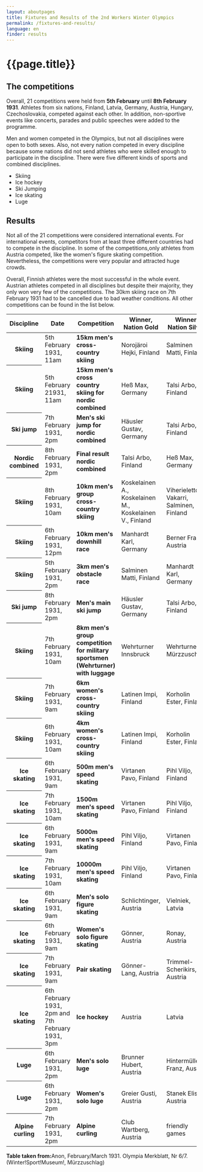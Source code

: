 ```yaml
---
layout: aboutpages
title: Fixtures and Results of the 2nd Workers Winter Olympics
permalink: /fixtures-and-results/
language: en
finder: results
---
```

<h1>{{page.title}}</h1>
<h2>The competitions</h2>
<div class="information">
    <p>Overall, 21 competitions were held from <b>5th February</b> until <b>8th February 1931</b>. Athletes from six nations, Finland, Latvia, Germany, Austria, Hungary, Czechoslovakia, competed against each other. In addition, non-sportive events like concerts, parades and public speeches were added to the programme.</p>
    <p>Men and women competed in the Olympics, but not all disciplines were open to both sexes. Also, not every nation competed in every discipline because some nations did not send athletes who were skilled enough to participate in the discipline. There were five different kinds of sports and combined disciplines.</p>
</div>
<div class="facts-list">
    <ul>
        <li>Skiing</li>
        <li>Ice hockey</li>
        <li>Ski Jumping</li>
        <li>Ice skating</li>
        <li>Luge</li>
    </ul>
</div>
<h2>Results</h2>
<div class="information">
    <p>Not all of the 21 competitions were considered international events. For international events, competitors from at least three different countries had to compete in the discipline. In some of the competitions,only athletes from Austria competed, like the women's figure skating competition. Nevertheless, the competitions were very popular and attracted huge crowds.</p>
    <p>Overall, Finnish athletes were the most successful in the whole event. Austrian athletes competed in all disciplines but despite their majority, they only won very few of the competitions. The 30km skiing race on 7th February 1931 had to be cancelled due to bad weather conditions. All other competitions can be found in the list below.</p></div>
<div class="table-responsive-sm">
<!--class="table-responsive-sm" ensures that the table behaves responsibly across all devices.-->
    <table class="table">
        <thead>
            <tr>
                <th scope="col">Discipline</th>
                <th scope="col">Date</th>
                <th scope="col">Competition</th>
                <th scope="col">Winner, Nation Gold</th>
                <th scope="col">Winner, Nation Silver</th>
                <th scope="col">International competition</th>
            </tr>
        </thead>
        <tbody>
            <tr>
                <th scope="row">Skiing</th>
                <td>5th February 1931, 11am</td>
                <td><b>15km men's cross-country skiing</b></td>
                <td>Norojäroi Hejki, Finland</td>
                <td>Salminen Matti, Finland</td>
                <td>Yes</td>
            </tr>
            <tr>
                <th scope="row">Skiing</th>
                <td>5th February 21931, 11am</td>
                <td><b>15km men's cross country skiing for nordic combined</b></td>
                <td>Heß Max, Germany</td>
                <td>Talsi Arbo, Finland</td>
                <td>Yes</td>
            </tr>
            <tr>
                <th scope="row">Ski jump</th>
                <td>7th February 1931, 2pm</td>
                <td><b>Men's ski jump for nordic combined</b></td>
                <td>Häusler Gustav, Germany</td>
                <td>Talsi Arbo, Finland</td>
                <td>Yes</td>
            </tr>
                        <tr>
                <th scope="row">Nordic combined</th>
                <td>8th February 1931, 2pm</td>
                <td><b>Final result nordic combined</b></td>
                <td>Talsi Arbo, Finland</td>
                <td>Heß Max, Germany</td>
                <td>Yes</td>
            </tr>
            <tr>
                <th scope="row">Skiing</th>
                <td>8th February 1931, 10am</td>
                <td><b>10km men's group cross-country skiing</b></td>
                <td>Koskelainen A., Koskelainen M., Koskelainen V., Finland</td>
                <td>Viherieletto, Vakarri, Salminen, Finland</td>
                <td>Yes</td>
            </tr>
            <tr>
                <th scope="row">Skiing</th>
                <td>6th February 1931, 12pm</td>
                <td><b>10km men's downhill race</b></td>
                <td>Manhardt Karl, Germany</td>
                <td>Berner Franz, Austria</td>
                <td>Yes</td>
            </tr>
            <tr>
                <th scope="row">Skiing</th>
                <td>5th February 1931, 2pm</td>
                <td><b>3km men's obstacle race</b></td>
                <td>Salminen Matti, Finland</td>
                <td>Manhardt Karl, Germany</td>
                <td>Yes</td>
            </tr>
            <tr>
                <th scope="row">Ski jump</th>
                <td>8th February 1931, 2pm</td>
                <td><b>Men's main ski jump</b></td>
                <td>Häusler Gustav, Germany</td>
                <td>Talsi Arbo, Finland</td>
                <td>Yes</td>
            </tr>
            <tr>
                <th scope="row">Skiing</th>
                <td>7th February 1931, 10am</td>
                <td><b>8km men's group competition for military sportsmen (Wehrturner) with luggage</b></td>
                <td>Wehrturner Innsbruck</td>
                <td>Wehrturner Mürzzuschlag</td>
                <td>No</td>
            </tr>
            <tr>
                <th scope="row">Skiing</th>
                <td>7th February 1931, 9am</td>
                <td><b>6km women's cross-country skiing</b></td>
                <td>Latinen Impi, Finland</td>
                <td>Korholin Ester, Finland</td>
                <td>Yes</td>
            </tr>
            <tr>
                <th scope="row">Skiing</th>
                <td>6th February 1931, 10am</td>
                <td><b>4km women's cross-country skiing</b></td>
                <td>Latinen Impi, Finland </td>
                <td>Korholin Ester, Finland</td>
                <td>Yes</td>
            </tr>
            <tr>
                <th scope="row">Ice skating</th>
                <td>6th February 1931, 9am</td>
                <td><b>500m men's speed skating</b></td>
                <td>Virtanen Pavo, Finland</td>
                <td>Pihl Viljo, Finland</td>
                <td>Yes</td>
            </tr>
            <tr>
                <th scope="row">Ice skating</th>
                <td>7th February 1931, 10am</td>
                <td><b>1500m men's speed skating</b></td>
                <td>Virtanen Pavo, Finland</td>
                <td>Pihl Viljo, Finland</td>
                <td>Yes</td>
            </tr>
            <tr>
                <th scope="row">Ice skating</th>
                <td>6th February 1931, 9am</td>
                <td><b>5000m men's speed skating</b></td>
                <td>Pihl Viljo, Finland</td>
                <td>Virtanen Pavo, Finland</td>
                <td>Yes</td>
            </tr>
            <tr>
                <th scope="row">Ice skating</th>
                <td>7th February 1931, 10am</td>
                <td><b>10000m men's speed skating</b></td>
                <td>Pihl Viljo, Finland</td>
                <td>Virtanen Pavo, Finland</td>
                <td>No</td>
            </tr>
            <tr>
                <th scope="row">Ice skating</th>
                <td>6th February 1931, 9am</td>
                <td><b>Men's solo figure skating</b></td>
                <td>Schlichtinger, Austria</td>
                <td>Vielniek, Latvia</td>
                <td>Yes</td>
            </tr>
            <tr>
                <th scope="row">Ice skating</th>
                <td>6th February 1931, 9am</td>
                <td><b>Women's solo figure skating</b></td>
                <td>Gönner, Austria</td>
                <td>Ronay, Austria</td>
                <td>No</td>
            </tr>
            <tr>
                <th scope="row">Ice skating</th>
                <td>7th February 1931, 9am</td>
                <td><b>Pair skating</b></td>
                <td>Gönner-Lang, Austria</td>
                <td>Trimmel-Scherikirs, Austria</td>
                <td>No</td>
            </tr>
            <tr>
                <th scope="row">Ice skating</th>
                <td>6th February 1931, 2pm and 7th February 1931, 3pm</td>
                <td><b>Ice hockey</b></td>
                <td>Austria</td>
                <td>Latvia</td>
                <td>Yes</td>
            </tr>
            <tr>
                <th scope="row">Luge</th>
                <td>6th February 1931, 2pm</td>
                <td><b>Men's solo luge</b></td>
                <td>Brunner Hubert, Austria</td>
                <td>Hintermüller Franz, Austria</td>
                <td>No</td>
            </tr>
            <tr>
                <th scope="row">Luge</th>
                <td>6th February 1931, 2pm</td>
                <td><b>Women's solo luge</b></td>
                <td>Greier Gusti, Austria</td>
                <td>Stanek Elise, Austria</td>
                <td>No</td>
            </tr>
            <tr>
                <th scope="row">Alpine curling</th>
                <td>7th February 1931, 2pm</td>
                <td><b>Alpine curling</b></td>
                <td>Club Wartberg, Austria</td>
                <td>friendly games</td>
                <td>No</td>
            </tr>
        </tbody>
    </table>
</div>
<p><b>Table taken from:</b>Anon, February/March 1931. Olympia Merkblatt, Nr 6/7. (Winter!Sport!Museum!, Mürzzuschlag)
